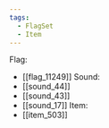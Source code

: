 ```yaml
---
tags:
  - FlagSet
  - Item
---
```

Flag:
- [[flag_11249]]
Sound:
- [[sound_44]]
- [[sound_43]]
- [[sound_17]]
Item:
- [[item_503]]
